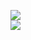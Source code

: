 [![](https://img.shields.io/badge/Made%20With-Github%20Spray-lightgrey.svg?style=for-the-badge&logo=github)](https://github.com/Annihil/github-spray#2572)  
[![](https://i.imgur.com/2DrTn0Z.gif)](https://github.com/Annihil/github-spray)